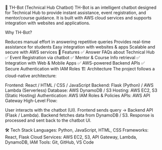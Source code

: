 🤖 TH-Bot (Technical Hub Chatbot)
TH-Bot is an intelligent chatbot designed for Technical Hub to provide instant assistance,
event registration, and mentor/course guidance.
It is built with AWS cloud services and supports integration with websites and applications.

Why TH-Bot?

Reduces manual effort in answering repetitive queries
Provides real-time assistance for students
Easy integration with websites & apps
Scalable and secure with AWS services
🚀 Features
✅ Answer FAQs about Technical Hub
✅ Event Registration via chatbot
✅ Mentor & Course Info retrieval
✅ Integration with Web & Mobile Apps
✅ AWS-powered Backend APIs
✅ Secure Authentication with IAM Roles
🏗️ Architecture
The project follows a cloud-native architecture:

Frontend: React / HTML / CSS / JavaScript
Backend: Flask (Python) / AWS Lambda (Serverless)
Database: AWS DynamoDB / S3
Hosting: AWS EC2, S3 (Static Hosting)
Authentication: AWS IAM Roles & Policies
APIs: AWS API Gateway
High-Level Flow:

User interacts with the chatbot (UI).
Frontend sends query → Backend API (Flask / Lambda).
Backend fetches data from DynamoDB / S3.
Response is processed and sent back to the chatbot UI.

🛠️ Tech Stack
Languages: Python, JavaScript, HTML, CSS
Frameworks: React, Flask
Cloud Services: AWS EC2, S3, API Gateway, Lambda, DynamoDB, IAM
Tools: Git, GitHub, VS Code
